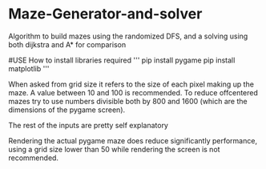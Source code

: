 # Maze-Generator-and-solver
Algorithm to build mazes using the randomized DFS, and a solving using both dijkstra and A* for comparison

#USE
How to install libraries required
'''
pip install pygame
pip install matplotlib
'''

When asked from grid size it refers to the size of each pixel making up the maze. A value between 10 and 100 is recommended. To reduce offcentered mazes try to use numbers divisible both by 800 and 1600 (which are the dimensions of the pygame screen).

The rest of the inputs are pretty self explanatory

Rendering the actual pygame maze does reduce significantly performance, using a grid size lower than 50 while rendering the screen is not recommended. 
